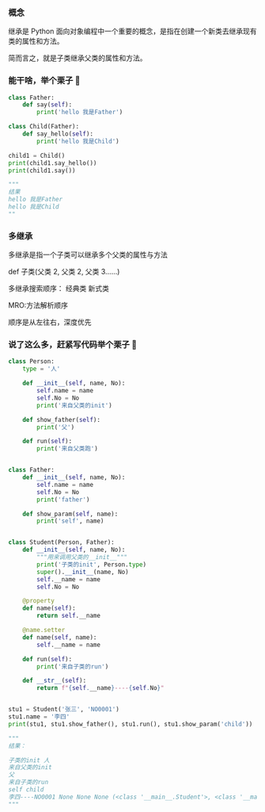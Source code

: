 <!--
 * @Author: mengkun822 1197235402@qq.com
 * @Date: 2023-06-09 09:37:22
 * @LastEditors: mengkun822 1197235402@qq.com
 * @LastEditTime: 2023-06-09 09:50:18
 * @FilePath: \knowledge_planet\docs\md\idea-plugin\Python\继承.md
 * @Description: 这是默认设置,请设置`customMade`, 打开koroFileHeader查看配置 进行设置: https://github.com/OBKoro1/koro1FileHeader/wiki/%E9%85%8D%E7%BD%AE
-->

### 概念

继承是 Python 面向对象编程中一个重要的概念，是指在创建一个新类去继承现有类的属性和方法。

简而言之，就是子类继承父类的属性和方法。

### 能干啥，举个栗子 🌰

```python
class Father:
    def say(self):
        print('hello 我是Father')

class Child(Father):
    def say_hello(self):
        print('hello 我是Child')

child1 = Child()
print(child1.say_hello())
print(child1.say())

"""
结果
hello 我是Father
hello 我是Child
""
```

### 多继承

多继承是指一个子类可以继承多个父类的属性与方法

def 子类(父类 2, 父类 2, 父类 3……)

多继承搜索顺序： 经典类 新式类

MRO:方法解析顺序

顺序是从左往右，深度优先

### 说了这么多，赶紧写代码举个栗子 🌰

```python
class Person:
    type = '人'

    def __init__(self, name, No):
        self.name = name
        self.No = No
        print('来自父类的init')

    def show_father(self):
        print('父')

    def run(self):
        print('来自父类跑')


class Father:
    def __init__(self, name, No):
        self.name = name
        self.No = No
        print('father')

    def show_param(self, name):
        print('self', name)


class Student(Person, Father):
    def __init__(self, name, No):
        """用来调用父类的__init__"""
        print('子类的init', Person.type)
        super().__init__(name, No)
        self.__name = name
        self.No = No

    @property
    def name(self):
        return self.__name

    @name.setter
    def name(self, name):
        self.__name = name

    def run(self):
        print('来自子类的run')

    def __str__(self):
        return f"{self.__name}----{self.No}"


stu1 = Student('张三', 'NO0001')
stu1.name = '李四'
print(stu1, stu1.show_father(), stu1.run(), stu1.show_param('child'))

"""
结果：

子类的init 人
来自父类的init
父
来自子类的run
self child
李四----NO0001 None None None (<class '__main__.Student'>, <class '__main__.Person'>, <class '__main__.Father'>, <class 'object'>)
"""
```
